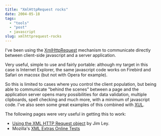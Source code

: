 ```yaml
---
title: "XmlHttpRequest rocks"
date: 2004-05-18
tags: 
  - "tools"
  - "post"
  - javascript
slug: xmlhttprequest-rocks
---
```


I've been using the [XmlHttpRequest](http://msdn.microsoft.com/library/default.asp?url=/library/en-us/xmlsdk30/htm/xmobjxmlhttprequest.asp) mechanism to communicate directly between client-side javascript and a server application.

Very useful, simple to use and fairly portable: although my target in this case is Internet Explorer, the same javascript code works on Firebird and Safari on macosx (but not with Opera for example).

So this is limited to cases where you control the client population, but being able to communicate "behind the scenes" between a page and the application server opens many possibilities for data validation, multiple clipboards, spell checking and much more, with a minimum of javascript code. I've also seen some great examples of this combined with [XUL](http://www.mozilla.org/projects/xul/).

The following pages were very useful in getting this to work:

- [Using the XML HTTP Request object](http://jibbering.com/2002/4/httprequest.html) by Jim Ley.
- Mozilla's [XML Extras Online Tests](http://www.mozilla.org/xmlextras/tests.html)

